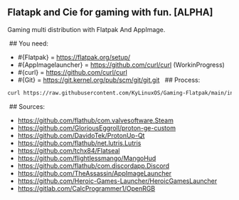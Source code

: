 ## Flatapk and Cie for gaming with fun. [ALPHA]
Gaming multi distribution with Flatpak And AppImage.

 ## You need:
- #{Flatpak} = https://flatpak.org/setup/
- #{AppImagelauncher} = https://github.com/curl/curl (WorkinProgress)
- #{curl} = https://github.com/curl/curl
- #{Git} = https://git.kernel.org/pub/scm/git/git.git 
  ## Process:
```bash
curl https://raw.githubusercontent.com/KyLinuxOS/Gaming-Flatpak/main/install.sh | bash
```
 ## Sources:
- https://github.com/flathub/com.valvesoftware.Steam
- https://github.com/GloriousEggroll/proton-ge-custom
- https://github.com/DavidoTek/ProtonUp-Qt
- https://github.com/flathub/net.lutris.Lutris
- https://github.com/tchx84/Flatseal
- https://github.com/flightlessmango/MangoHud
- https://github.com/flathub/com.discordapp.Discord
- https://github.com/TheAssassin/AppImageLauncher
- https://github.com/Heroic-Games-Launcher/HeroicGamesLauncher
- https://gitlab.com/CalcProgrammer1/OpenRGB
